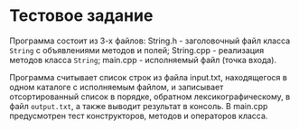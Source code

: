 # Тестовое задание
Программа состоит из 3-х файлов:
String.h - заголовочный файл класса `String` с объявлениями методов и полей;
String.cpp - реализация методов класса `String`;
main.cpp - исполняемый файл (точка входа).

Программа считывает список строк из файла input.txt, находящегося в одном каталоге с исполняемым файлом, и записывает отсортированный список в порядке, обратном лексикографическому, в файл `output.txt`, а также выводит результат в консоль.
В main.cpp предусмотрен тест конструкторов, методов и операторов класса.
